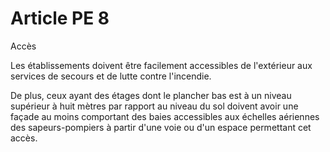 # Article PE 8

Accès

Les établissements doivent être facilement accessibles de l'extérieur aux services de secours et de lutte contre l'incendie.

De plus, ceux ayant des étages dont le plancher bas est à un niveau supérieur à huit mètres par rapport au niveau du sol doivent avoir une façade au moins comportant des baies accessibles aux échelles aériennes des sapeurs-pompiers à partir d'une voie ou d'un espace permettant cet accès.
